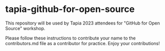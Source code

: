# tapia-github-for-open-source

This repository will be used by Tapia 2023 attendees for "GitHub for Open Source" workshop.

Please follow these instructions to contribute your name to the contributors.md file as a contributor for practice. 
Enjoy your contributions!

